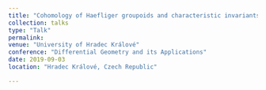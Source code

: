 ```yaml
---
title: "Cohomology of Haefliger groupoids and characteristic invariants of pseudogroup structures"
collection: talks
type: "Talk"
permalink: 
venue: "University of Hradec Králové"
conference: "Differential Geometry and its Applications"
date: 2019-09-03
location: "Hradec Králové, Czech Republic"

---
```

